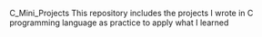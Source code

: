 C_Mini_Projects
This repository includes the projects I wrote in C programming language as practice to apply what I learned
